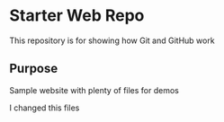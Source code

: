 # Starter Web Repo

This repository is for showing how Git and GitHub work

## Purpose

Sample website with plenty of files for demos


I changed this files